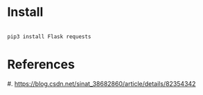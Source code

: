 # Install

```bash

pip3 install Flask requests

```

# References

#. https://blog.csdn.net/sinat_38682860/article/details/82354342
